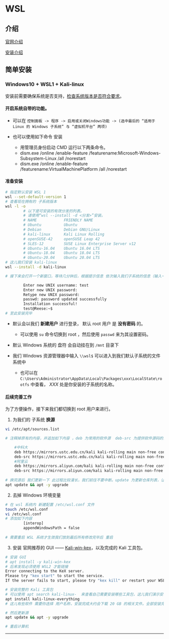 # WSL



## 介绍

[官网介绍][官网介绍]

[安装介绍][安装介绍]



## 简单安装

### Windows10 + WSL1 + Kali-linux 

安装前需要确保系统是否支持，[检查系统版本是否符合要求][检查系统版本是否符合要求]。

#### 开启系统自带的功能。

-   可以在 `控制面板 -> 程序 -> 启用或关闭Windows功能 -> (选中最后的 “适用于 Linux 的 Windows 子系统” 与 “虚拟机平台” 两项) `


-   也可以使用如下命令 安装
	-   用管理员身份启动 CMD 运行以下两条命令。
	-   dism.exe /online /enable-feature /featurename:Microsoft-Windows-Subsystem-Linux /all /norestart
	-   dism.exe /online /enable-feature /featurename:VirtualMachinePlatform /all /norestart


#### 准备安装

```sh
# 指定默认安装 WSL 1
wsl --set-default-version 1
# 查看现在拥有的 子系统版本
wsl -l -o
        # 以下是可安装的有效分发的列表。
        # 请使用“wsl --install -d <分发>”安装。
        # NAME            FRIENDLY NAME
        # Ubuntu          Ubuntu
        # Debian          Debian GNU/Linux
        # kali-linux      Kali Linux Rolling
        # openSUSE-42     openSUSE Leap 42
        # SLES-12         SUSE Linux Enterprise Server v12
        # Ubuntu-16.04    Ubuntu 16.04 LTS
        # Ubuntu-18.04    Ubuntu 18.04 LTS
        # Ubuntu-20.04    Ubuntu 20.04 LTS
# 这儿我们安装 kali-linux
wsl --install -d kali-linux

# 接下来会打开一个新窗口，等待几分钟后，根据提示信息 依次输入我们子系统的信息（输入一个用户名、密码、再次确认密码），如下：

        Enter new UNIX username: test
        Enter new UNIX password:
        Retype new UNIX password:
        passwd: password updated successfully
        Installation successful!
        test@Reese:~$
# 至此安装完毕
```

-   默认会以我们 **新建用户** 进行登录， 默认 root 用户 是 **没有密码** 的。

    -   可以使用 `su` 命令切换到 root ，然后使用 `passwd` 来为其设置密码。

-   默认 Windows 系统的 盘符 会自动挂在到 `/mnt` 目录下

-   我们 Windows 资源管理器中输入 `\\wsl$` 可以进入到我们默认子系统的文件系统中

    -   也可以在 `C:\Users\Administrator\AppData\Local\Packages\xxx\LocalState\rootfs` 中查看，  *XXX* 处是你安装的子系统的名称。



#### 后续完善工作

为了方便操作，接下来我们都切换到 root 用户来进行。

1.  为我们的 子系统 **换源**

```sh
vi /etc/apt/sources.list

# 注释掉原有的内容，并追加如下内容 ，deb 为常用的软件源  deb-src 为提供软件源码的源

	#中科大
    deb https://mirrors.ustc.edu.cn/kali kali-rolling main non-free contrib
    deb-src https://mirrors.ustc.edu.cn/kali kali-rolling main non-free contrib
    #阿里云
    deb https://mirrors.aliyun.com/kali kali-rolling main non-free contrib
    deb-src https://mirrors.aliyun.com/kali kali-rolling main non-free contrib
    
# 换完源后 我们更新一下 此过程比较漫长，我们前往不要中断。update 为更新仓库列表，让apt知道有哪些软件需要更新、upgrade 为更新本地已安装的软件
apt update && apt -y upgrade
```

2.  去掉 Windows 环境变量

```sh
# 在 wsl 系统内 新建配置 /etc/wsl.conf 文件
touch /etc/wsl.conf
vi /etc/wsl.conf
# 添加如下内容
		[interop]
		appendWindowsPath = false
		
# 需要重启 WSL 系统才生效我们放到最后所有修改完毕后 重启    
```

3.  安装 官网推荐的 GUI —— [Kali-win-kex][Kali-win-kex]，以及完成的 Kali 工具包。

```sh
# 安装 GUI
# apt install -y kali-win-kex
# 后来发现必须使用 WSL2 才能链接 
Error connecting to the KeX server.
Please try "kex start" to start the service.
If the server fails to start, please try "kex kill" or restart your WSL2 session and try again.

# 安装完整的 Kali 工具包
# 可以使用 apt search kali-linux-  来查看自己需要安装哪些工具包，这儿我们演示安装全部包。
apt install kali-linux-everything
# 这儿有些软件 需要你选择 用户名称，安装完成大约会下载 20 GB 的相关文件。全部安装完 至少需要半个小时。

# 然后更新源
apt update && apt -y upgrade

# 重启计算机
```













---


[官网介绍]:https://docs.microsoft.com/en-us/windows/wsl/about

[检查系统版本是否符合要求]:https://docs.microsoft.com/en-us/windows/wsl/install-manual#step-2---check-requirements-for-running-wsl-2

[安装介绍]:https://docs.microsoft.com/en-us/windows/wsl/install
[Kali-win-kex]:https://www.kali.org/docs/wsl/win-kex-win/


